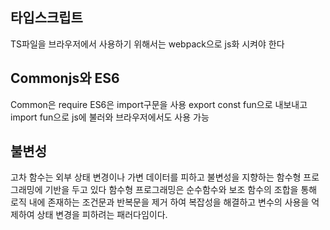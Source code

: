## 타입스크립트

TS파일을 브라우저에서 사용하기 위해서는 webpack으로 js화 시켜야 한다

## Commonjs와 ES6

Common은 require ES6은 import구문을 사용
export const fun으로 내보내고
import fun으로 js에 불러와 브라우저에서도 사용 가능

## 불변성
고차 함수는 외부 상태 변경이나 가변 데이터를 피하고 불변성을 지향하는 함수형 프로그래밍에 기반을 두고 있다
함수형 프로그래밍은 순수함수와 보조 함수의 조합을 통해 로직 내에 존재하는 조건문과 반복문을 제거 하여
복잡성을 해결하고 변수의 사용을 억제하여 상태 변경을 피하려는 패러다임이다.
